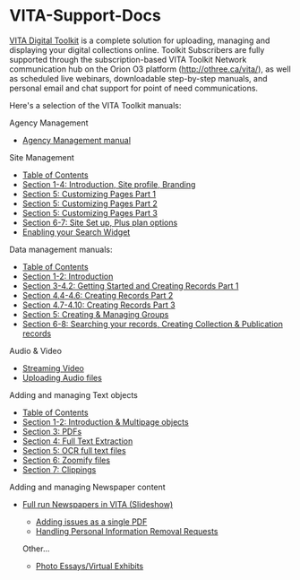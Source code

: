 VITA-Support-Docs
=================

<a href="http://vitatoolkit.ca/" target="_blank">VITA Digital Toolkit</a> is a complete solution for uploading, managing and displaying your digital collections online. Toolkit Subscribers are fully supported through the subscription-based VITA Toolkit Network communication hub on the Orion O3 platform (http://othree.ca/vita/), as well as scheduled live webinars, downloadable step-by-step manuals, and personal email and chat support for point of need communications.

Here's a selection of the VITA Toolkit manuals:

Agency Management
<ul><li><a href="http://ourontario.ca/temp/ODW-GitHub/AgencyMgmt_1-3_4-2-2.pdf" target="_blank">Agency Management manual</a></li>
</ul>

Site Management
<ul><li><a href="http://ourontario.ca/temp/ODW-GitHub/SiteAdmin_ToC_4-2-0.pdf" target="_blank">Table of Contents</a></li>
<li><a href="http://ourontario.ca/temp/ODW-GitHub/SiteAdmin_1-4_4-2-0.pdf" target="_blank">Section 1-4: Introduction, Site profile, Branding</a></li>
<li><a href="http://ourontario.ca/temp/ODW-GitHub/SiteAdmin_5.0-5.4_4-2-0.pdf" target="_blank">Section 5: Customizing Pages Part 1</a></li>
<li><a href="http://ourontario.ca/temp/ODW-GitHub/SiteAdmin_5.5-5.13_4-2-0.pdf" target="_blank">Section 5: Customizing Pages Part 2</a></li>
<li><a href="http://ourontario.ca/temp/ODW-GitHub/SiteAdmin_5.14-5.16_4-2-0.pdf" target="_blank">Section 5: Customizing Pages Part 3</a></li>
<li><a href="http://ourontario.ca/temp/ODW-GitHub/SiteAdmin_6-7_4-2-0.pdf" target="_blank">Section 6-7: Site Set up, Plus plan options</a></li>
<li><a href="http://ourontario.ca/temp/ODW-GitHub/EnableYourSearchWidget2.pdf" target="_blank">Enabling your Search Widget</a></li>
</ul>

Data management manuals:
<ul><li><a href="http://ourontario.ca/temp/ODW-GitHub/DM_Part0_4-2-0.pdf" target="_blank">Table of Contents</a></li>
<li><a href="http://ourontario.ca/temp/ODW-GitHub/DM_Part1-2_4-2-0.pdf" target="_blank">Section 1-2: Introduction</a></li>
<li><a href="http://ourontario.ca/temp/ODW-GitHub/DM_Part3-4.2_4-2-0.pdf" target="_blank">Section 3-4.2: Getting Started and Creating Records Part 1</a></li>
<li><a href="http://ourontario.ca/temp/ODW-GitHub/DM_Part4.4-4.6_4-2-0.pdf" target="_blank">Section 4.4-4.6: Creating Records Part 2</a></li>
<li><a href="http://ourontario.ca/temp/ODW-GitHub/DM_Part4.7-4.10_4-2-0.pdf" target="_blank">Section 4.7-4.10: Creating Records Part 3</a></li>
<li><a href="http://ourontario.ca/temp/ODW-GitHub/DM_Part5_4-2-0.pdf" target="_blank">Section 5: Creating & Managing Groups</a></li>
<li><a href="http://ourontario.ca/temp/ODW-GitHub/DM_Part6_8_4-2-0.pdf" target="_blank">Section 6-8: Searching your records, Creating Collection & Publication records</a></li>
</ul>

Audio & Video
<ul>
<li><a href="http://ourontario.ca/temp/ODW-GitHub/StreamingVideo.pdf" target="_blank">Streaming Video</a></li>
<li><a href="http://ourontario.ca/temp/ODW-GitHub/Audio_1_4-2-0.pdf" target="_blank">Uploading Audio files</a></li>
</ul>

Adding and managing Text objects
<ul>
<li><a href="http://ourontario.ca/temp/ODW-GitHub/TextObjects_ToC_4-2-0.pdf" target="_blank">Table of Contents </a></li>
<li><a href="http://ourontario.ca/temp/ODW-GitHub/TextObjects_1-2_4-2-0.pdf" target="_blank">Section 1-2: Introduction & Multipage objects</a></li>
<li><a href="http://ourontario.ca/temp/ODW-GitHub/TextObjects_3_4-2-0.pdf" target="_blank">Section 3: PDFs </a></li>
<li><a href="http://ourontario.ca/temp/ODW-GitHub/TextObjects_4_4-2-0.pdf" target="_blank">Section 4: Full Text Extraction </a></li>
<li><a href="http://ourontario.ca/temp/ODW-GitHub/TextObjects_5_4-2-0.pdf" target="_blank">Section 5: OCR full text files</a></li>
<li><a href="http://ourontario.ca/temp/ODW-GitHub/TextObjects_6_4-2-0.pdf" target="_blank">Section 6: Zoomify files</a></li>
<li><a href="http://ourontario.ca/temp/ODW-GitHub/TextObjects_7_4-2-0.pdf" target="_blank">Section 7: Clippings</a></li>
</ul>

Adding and managing Newspaper content
<ul><li><a href="http://ourontario.ca/temp/ODW-GitHub/News_Training.pdf" target="_blank">Full run Newspapers in VITA (Slideshow)</a></li> 
<ul><li><a href="http://ourontario.ca/temp/ODW-GitHub/AddIssue-SinglePDF.pdf" target="_blank">Adding issues as a single PDF</a></li> 
<li><a href="http://ourontario.ca/temp/ODW-GitHub/VITA_PersonalInfoRemoveRequest.pdf" target="_blank">Handling Personal Information Removal Requests</a></li> 
</ul>

Other...
<ul><li><a href="http://ourontario.ca/temp/ODW-GitHub/VITA4-0-1_PhotoEssay.pdf" target="_blank">Photo Essays/Virtual Exhibits</a></li> 
</ul>


